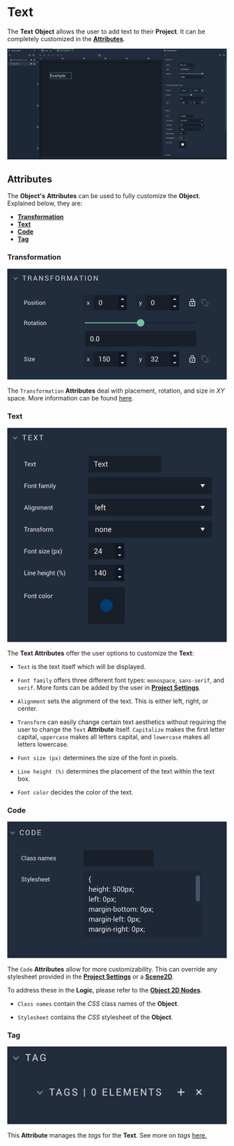 # Text

The **Text** **Object** allows the user to add text to their **Project**. It can be completely customized in the [**Attributes**](text.md#attributes).

![Text.](../../../.gitbook/assets/2dgui-text.png)

## Attributes

The **Object's** **Attributes** can be used to fully customize the **Object**. Explained below, they are:

* [**Transformation**](text.md#transformation)
* [**Text**](text.md#text)
* [**Code**](text.md#code)
* [**Tag**](text.md#tag)

### Transformation

![Transformation Attributes.](../../../.gitbook/assets/textattstransformation.png)

The `Transformation` **Attributes** deal with placement, rotation, and size in *XY* space. More information can be found [here](../../attributes/common-attributes/transformation/README.md).

### Text

![Text Attributes.](../../../.gitbook/assets/textattstext.png)

The **Text Attributes** offer the user options to customize the **Text**:

* `Text` is the text itself which will be displayed. 

* `Font family` offers three different font types: `monospace`, `sans-serif`, and `serif`. More fonts can be added by the user in [**Project Settings**](../../../modules/project-settings/fonts.md).

* `Alignment` sets the alignment of the text. This is either left, right, or center. 

* `Transform` can easily change certain text aesthetics without requiring the user to change the `Text` **Attribute** itself. `Capitalize` makes the first letter capital, `uppercase` makes all letters capital, and `lowercase` makes all letters lowercase. 

* `Font size (px)` determines the size of the font in pixels.

* `Line height (%)` determines the placement of the text within the text box. 

* `Font color` decides the color of the text.


### Code

![Code Attributes.](../../../.gitbook/assets/buttonattscode.png)

The `Code` **Attributes** allow for more customizability. This can override any stylesheet provided in the [**Project Settings**](../../../modules/project-settings/style.md) or a [**Scene2D**](../../project-objects/scene2d.md). 

To address these in the **Logic**, please refer to the [**Object 2D Nodes**](../../../toolbox/incari/object2d/README.md).

* `Class names` contain the *CSS* class names of the **Object**. 

* `Stylesheet` contains the *CSS* stylesheet of the **Object**.


### Tag 

![Tag Attributes.](../../../.gitbook/assets/buttonattstag.png)

This **Attribute** manages the *tags* for the **Text**. See more on *tags* [here.](../../attributes/common-attributes/tag.md)